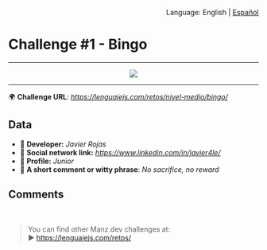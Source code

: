 <p align="right">Language: English | <a href="README-es.md">Español</a></p>
<h1>Challenge #1 - Bingo</h1>

---

<p align="center"><img src="https://user-images.githubusercontent.com/38696273/174751431-47d37c10-a2b6-4ff0-9734-679db0bff893.png"></p>

---

🌍 **Challenge URL**: *https://lenguajejs.com/retos/nivel-medio/bingo/*

## Data

- 🦄 **Developer:** *Javier Rojas*
- 🐇 **Social network link:** *https://www.linkedin.com/in/javier4le/*
- 🦾 **Profile:** *Junior*
- 💬 **A short comment or witty phrase**: *No sacrifice, no reward*

## Comments



<br/>

> You can find other Manz.dev challenges at: <br>▶ https://lenguajejs.com/retos/

